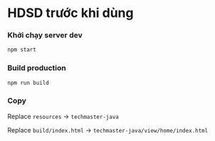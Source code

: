 # HDSD trước khi dùng

### Khởi chạy server dev

```cmd
npm start
```

### Build production

```cmd
npm run build
```

### Copy

Replace `resources` -> `techmaster-java`

Replace `build/index.html` -> `techmaster-java/view/home/index.html`